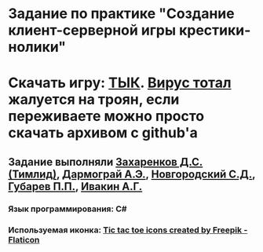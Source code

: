 # Задание по практике "Создание клиент-серверной игры крестики-нолики"
# Скачать игру: [ТЫК](https://disk.yandex.ru/d/aJpEUQpTpN25ag). [Вирус тотал](https://www.virustotal.com/gui/file/dd236f1378927da3e1371d2d7f8e181225e5b6c9e9972cf4d865e5dcebd406b8?nocache=1) жалуется на троян, если переживаете можно просто скачать архивом с github'a
## Задание выполняли [Захаренков Д.С. (Тимлид)](https://vk.com/id154208860), [Дармограй А.Э.](https://vk.com/artemdarmogray), [Новгородский С.Д.](https://vk.com/foliant_razuma), [Губарев П.П.](https://vk.com/rapapavel), [Ивакин А.Г.](https://vk.com/jaksin13) 
### Язык программирования: С#
### Используемая иконка: [Tic tac toe icons created by Freepik - Flaticon](https://www.flaticon.com/free-icon/tic-tac-toe_566294?term=tictactoe&page=1&position=1&page=1&position=1&related_id=566294&origin=tag)
